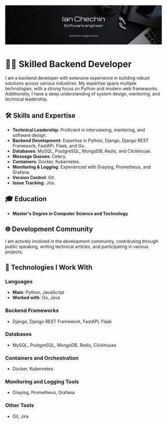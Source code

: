 # ![ian chechin header](img/1723894343759.jpeg)

# 👨‍💻 Skilled Backend Developer

I am a backend developer with extensive experience in building robust solutions across various industries. My expertise spans multiple technologies, with a strong focus on Python and modern web frameworks. Additionally, I have a deep understanding of system design, mentoring, and technical leadership.

## 🛠️ Skills and Expertise
- **Technical Leadership**: Proficient in interviewing, mentoring, and software design.
- **Backend Development**: Expertise in Python, Django, Django REST Framework, FastAPI, Flask, and Go.
- **Databases**: MySQL, PostgreSQL, MongoDB, Redis, and Clickhouse.
- **Message Queues**: Celery.
- **Containers**: Docker, Kubernetes.
- **Monitoring & Logging**: Experienced with Graylog, Prometheus, and Grafana.
- **Version Control**: Git.
- **Issue Tracking**: Jira.

## 🎓 Education
- **Master's Degree in Computer Science and Technology**

## 🌐 Development Community
I am actively involved in the development community, contributing through public speaking, writing technical articles, and participating in various projects.

## 🔧 Technologies I Work With

### Languages
- **Main**: Python, JavaScript
- **Worked with**: Go, Java

### Backend Frameworks
- Django, Django REST Framework, FastAPI, Flask

### Databases
- MySQL, PostgreSQL, MongoDB, Redis, Clickhouse

### Containers and Orchestration
- Docker, Kubernetes

### Monitoring and Logging Tools
- Graylog, Prometheus, Grafana

### Other Tools
- Git, Jira

